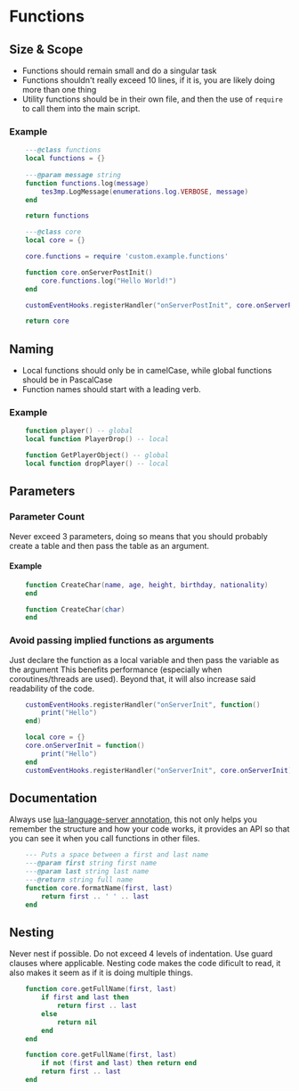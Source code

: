 # Functions

## Size & Scope
- Functions should remain small and do a singular task
- Functions shouldn't really exceed 10 lines, if it is, you are likely doing more than one thing
- Utility functions should be in their own file, and then the use of ```require``` to call them into the main script.

### Example
```lua title="functions.lua"
    ---@class functions
    local functions = {} 
    
    ---@param message string
    function functions.log(message)
        tes3mp.LogMessage(enumerations.log.VERBOSE, message)
    end

    return functions
```

```lua title="main.lua"
    ---@class core
    local core = {}

    core.functions = require 'custom.example.functions'

    function core.onServerPostInit()
        core.functions.log("Hello World!")
    end

    customEventHooks.registerHandler("onServerPostInit", core.onServerPostInit)

    return core
```

## Naming
- Local functions should only be in camelCase, while global functions should be in PascalCase
- Function names should start with a leading verb.

### Example
```lua title="BAD"
    function player() -- global
    local function PlayerDrop() -- local
```
```lua title="GOOD"
    function GetPlayerObject() -- global
    local function dropPlayer() -- local
```

## Parameters
### Parameter Count
Never exceed 3 parameters, doing so means that you should probably create a table and then pass the table as an argument.

#### Example
```lua title="BAD"
    function CreateChar(name, age, height, birthday, nationality)
    end
```

```lua title="GOOD"
    function CreateChar(char)
    end
```

### Avoid passing implied functions as arguments
Just declare the function as a local variable and then pass the variable as the argument This benefits performance (especially when coroutines/threads are used). Beyond that, it will also increase said readability of the code.
```lua title="BAD"
    customEventHooks.registerHandler("onServerInit", function()
        print("Hello")
    end)
```
```lua title="GOOD"
    local core = {}
    core.onServerInit = function()
        print("Hello")
    end
    customEventHooks.registerHandler("onServerInit", core.onServerInit)
```

## Documentation
Always use [lua-language-server annotation](https://github.com/sumneko/lua-language-server/wiki/Annotations), this not only helps you remember the structure and how your code works, it provides an API so that you can see it when you call functions in other files.
```lua
    --- Puts a space between a first and last name
    ---@param first string first name
    ---@param last string last name
    ---@return string full name
    function core.formatName(first, last)
        return first .. ' ' .. last
    end
```

## Nesting
Never nest if possible. Do not exceed 4 levels of indentation. Use guard clauses where applicable. Nesting code makes the code dificult to read, it also makes it seem as if it is doing multiple things.

```lua title="BAD"
    function core.getFullName(first, last)
        if first and last then
            return first .. last
        else
            return nil
        end
    end
```

```lua title="GOOD"
    function core.getFullName(first, last)
        if not (first and last) then return end
        return first .. last
    end
```